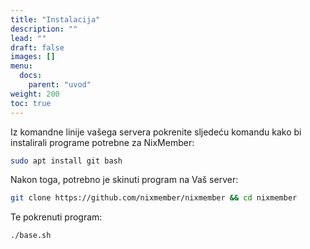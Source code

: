 ```yaml
---
title: "Instalacija"
description: ""
lead: ""
draft: false
images: []
menu:
  docs:
    parent: "uvod"
weight: 200
toc: true
---
```


Iz komandne linije vašega servera pokrenite sljedeću komandu kako bi instalirali programe potrebne za NixMember:

```bash
sudo apt install git bash
```

Nakon toga, potrebno je skinuti program na Vaš server:

```bash
git clone https://github.com/nixmember/nixmember && cd nixmember
```

Te pokrenuti program:

```bash
./base.sh
```